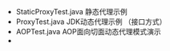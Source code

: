 * StaticProxyTest.java 静态代理示例
* ProxyTest.java  JDK动态代理示例 （接口方式）
* AOPTest.java    AOP面向切面动态代理模式演示
* 
